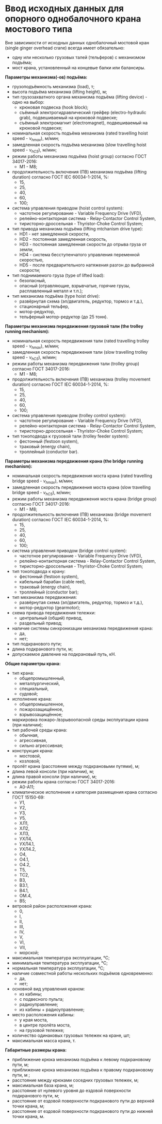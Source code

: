 ﻿
# Ввод исходных данных для опорного однобалочного крана мостового типа
  
Вне зависимости от исходных данных однобалочный мостовой кран (single ginger overhead crane) всегда имеет обязательно:

* одну или несколько грузовых талей (тельферов) с механизмом подъёма;
* мост крана, установленный на концевые балки или балансиры.

**Параметры механизма(-ов) подъёма:**

* грузоподъёмность механизма (load), т;
* высота подъёма механизма (lifting height), м;
* тип грузозахватного органа механизма подъёма (lifting device) - одно на выбор:  
  * крюковая подвеска (hook block);
  * съёмный электрогидравлический грейфер (electro-hydraulic grab), подвешиваемый на крюковой подвеске;
  * съёмный электромагнит (electromagnet), подвешиваемый на крюковой подвеске;
* номинальная скорость подъёма механизма (rated travelling hoist speed - $\nu_{hmax}$), м/мин;
* замедленная скорость подъёма механизма (slow travelling hoist speed - $\nu_{hCS}$), м/мин;
* режим работы механизма подъёма (hoist group) согласно ГОСТ 34017-2016:
  * M1 - M8;
* продолжительность включения (ПВ) механизма подъёма (lifting duration) согласно ГОСТ IEC 60034-1-2014, %:
  * 15,
  * 25,
  * 40,
  * 60,
  * 100;
* система управления приводом (hoist control system):
  * частотное регулирование - Variable Frequency Drive (VFD),
  * релейно-контакторная система - Relay-Contactor Control System,
  * тиристорно-дроссельная - Thyristor-Choke Control System;
* тип привода механизма подъёма (lifting mtchanism drive type):
  * HD1 - нет замедленной скорости,
  * HD2 - постоянная замедленная скорость,
  * HD3 - постоянная замедленная скорости до отрыва груза от земли,
  * HD4 - система бесступенчатого управления переменной скоростью,
  * HD5 - после предварительного натяжения разгон до выбранной скорости;
* тип поднимаемого груза (type of lifted load):
  * безопасный,
  * опасный (отравляющие, взрывчатые, горячие грузы, расплавленный металл и т.п.);
* тип механизма подъёма (type hoist drive):
  * развёрнутая схема (эл/двигатель, редуктор, тормоз и т.д.),
  * стационарный тельфер,
  * мотор-редуктор,
  * тельферный мотор-редуктор (до 25 тонн).

**Параметры механизма передвижения грузовой тали (the trolley running mechanism):**

* номинальная скорость передвижения тали (rated travelling trolley speed - $\nu_{hmax}$), м/мин;
* замедленная скорость передвижения тали (slow travelling trolley speed - $\nu_{hCS}$), м/мин;
* режим работы механизма передвижения тали (trolley group) согласно ГОСТ 34017-2016:
  * M1 - M8;
* продолжительность включения (ПВ) механизма (trolley movement duration) согласно ГОСТ IEC 60034-1-2014, %:
  * 15,
  * 25,
  * 40,
  * 60,
  * 100;
* система управления приводом (trolley control system):
  * частотное регулирование - Variable Frequency Drive (VFD),
  * релейно-контакторная система - Relay-Contactor Control System,
  * тиристорно-дроссельная - Thyristor-Choke Control System;
* тип токоподвода к грузовой тали (trolley feeder system):
  * фестонный (festoon system),
  * траковый (energy chain),
  * троллейный (conductor bar).

**Параметры механизма передвижения крана (the bridge running mechanism):**

* номинальная скорость передвижения моста крана (rated travelling bridge speed - $\nu_{hmax}$), м/мин;
* замедленная скорость передвижения моста крана (slow travelling bridge speed - $\nu_{hCS}$), м/мин;
* режим работы механизма передвижения моста крана (bridge group) согласно ГОСТ 34017-2016:
  * M1 - M8;
* продолжительность включения (ПВ) механизма (bridge movement duration) согласно ГОСТ IEC 60034-1-2014, %:
  * 15,
  * 25,
  * 40,
  * 60,
  * 100;
* система управления приводом (bridge control system):
  * частотное регулирование - Variable Frequency Drive (VFD),
  * релейно-контакторная система - Relay-Contactor Control System,
  * тиристорно-дроссельная - Thyristor-Choke Control System;
* тип токоподвода к крану:
  * фестонный (festoon system),
  * кабельный барабан (cable reel),
  * траковый (energy chain),
  * троллейный (conductor bar);
* тип механизма передвижения:
  * развёрнутая схема (эл/двигатель, редуктор, тормоз и т.д.),
  * мотор-редуктор (gearmotor);
* схема привода передвижения тележки:
  * центральный (общий) привод,
  * раздельный привод;
* наличие системы синхронизации механизма передвижения крана:
  * да,
  * нет;
* тип подкранового пути;
* длина подкранового пути, м;
* допускаемое давление на подкрановый путь, кН.

**Общие параметры крана:**

* тип крана:
  * общепромышленный,
  * металлургический,
  * специальный,
  * судовой;
* исполнение крана:
  * общепромышленное,
  * пожарозащищённое,
  * взрывозащищённое;
* маркировка пожаро-/взрывоопасной среды эксплуатации крана (при наличии);
* тип рабочей среды крана:
  * обычная,
  * агрессивная,
  * сильно агрессивная;
* конструкция крана:
  * мостовой,
  * козловой;
* пролёт крана (расстояние между подкрановыми путями), м;
* длина левой консоли (при наличии), м;
* длина правой консоли (при наличии), м;
* режим работы крана согласно ГОСТ 34017-2016:
  * A0-A11;
* климатическое исполнение и категория размещения крана согласно  ГОСТ 15150-69:
  * У1,
  * У2,
  * У3,
  * У5,
  * ХЛ1,
  * ХЛ2,
  * ХЛ3,
  * УХЛ4,
  * УХЛ4.1,
  * УХЛ4.2,
  * О4,
  * О4.1,
  * О4.2,
  * Т5,
  * ТС2,
  * В3,
  * В3.1,
  * В4.1,
  * ОМ.4,
  * В5;
* ветровой район расположения крана:
  * 0,
  * I,
  * II,
  * III,
  * IV,
  * V,
  * VI,
  * VII,
  * морской;
* максимальная температура эксплуатации, &deg;C;
* минимальная температура эксплуатации, &deg;C;
* нормальная температура эксплуатации, &deg;C;
* наличие совместной работы нескольких подъёмов одновременно:
  * да,
  * нет;
* основной вид управления краном:
  * из кабины;
  * с подвесного пульта;
  * радиоуправление;
  * из кабины + радиоуправление;
* место расположения кабины:
  * у края моста,
  * в центре пролёта моста,
  * на грузовой тележке;
* количество одинаковых грузовых тележек на кране, шт;
* максимальная масса крана, т.

**Габаритные размеры крана:**

* приближение крюка механизма подъёма к левому подкрановому пути, м;
* приближение крюка механизма подъёма к правому подкрановому пути, м ;
* расстояние между крюками соседних грузовых тележек, м;
* максимальная база крана, м;
* расстояние от нулевого уровня до ездовой поверхности подкранового пути, м;
* расстояние от ездовой поверхности подкранового пути до верхней точки крана, м;
* расстояние от ездовой поверхности подкранового пути до нижней точки крана, м.
